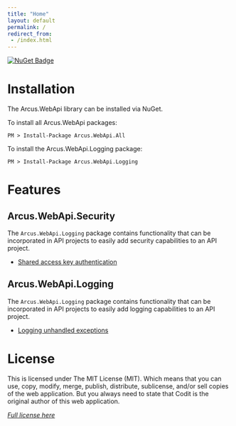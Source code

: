 ```yaml
---
title: "Home"
layout: default
permalink: /
redirect_from:
 - /index.html
---
```


[![NuGet Badge](https://buildstats.info/nuget/Arcus.WebApi.All?includePreReleases=true)](https://www.nuget.org/packages/Arcus.WebApi.All/)

# Installation

The Arcus.WebApi library can be installed via NuGet.

To install all Arcus.WebApi packages:

```shell
PM > Install-Package Arcus.WebApi.All
```

To install the Arcus.WebApi.Logging package:

```shell
PM > Install-Package Arcus.WebApi.Logging
```

# Features

## Arcus.WebApi.Security

The `Arcus.WebApi.Logging` package contains functionality that can be incorporated in API projects to easily add security capabilities to an API project.

- [Shared access key authentication](features/shared-access-key.md)

## Arcus.WebApi.Logging

The `Arcus.WebApi.Logging` package contains functionality that can be incorporated in API projects to easily add logging capabilities to an API project.

- [Logging unhandled exceptions](features/logging.md)

# License
This is licensed under The MIT License (MIT). Which means that you can use, copy, modify, merge, publish, distribute, sublicense, and/or sell copies of the web application. But you always need to state that Codit is the original author of this web application.

*[Full license here](https://github.com/arcus-azure/arcus.webapi/blob/master/LICENSE)*